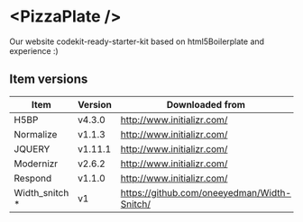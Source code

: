 # &lt;PizzaPlate /&gt;

Our website codekit-ready-starter-kit based on html5Boilerplate and experience :)

## Item versions
| Item | Version | Downloaded from |
| ------ | ------- | --- |
| H5BP | v4.3.0 | http://www.initializr.com/
| Normalize | v1.1.3 | http://www.initializr.com/
| JQUERY | v1.11.1 | http://www.initializr.com/
| Modernizr | v2.6.2 | http://www.initializr.com/
| Respond | v1.1.0 | http://www.initializr.com/
| Width_snitch * | v1 | https://github.com/oneeyedman/Width-Snitch/
